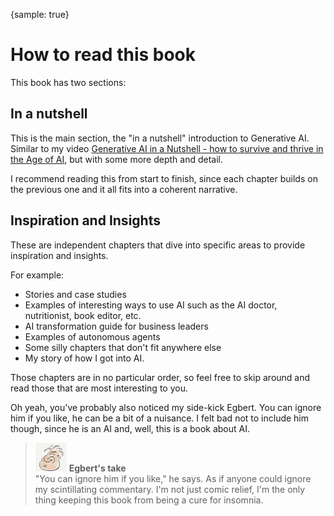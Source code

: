 {sample: true}

# How to read this book

This book has two sections:

## In a nutshell

This is the main section, the "in a nutshell" introduction to Generative AI. Similar to my video [Generative AI in a Nutshell - how to survive and thrive in the Age of AI](https://www.youtube.com/watch?v=2IK3DFHRFfw), but with some more depth and detail.

I recommend reading this from start to finish, since each chapter builds on the previous one and it all fits into a coherent narrative.

## Inspiration and Insights

These are independent chapters that dive into specific areas to provide inspiration and insights.

For example:

- Stories and case studies
- Examples of interesting ways to use AI such as the AI doctor, nutritionist, book editor, etc.
- AI transformation guide for business leaders
- Examples of autonomous agents
- Some silly chapters that don't fit anywhere else
- My story of how I got into AI.

Those chapters are in no particular order, so feel free to skip around and read those that are most interesting to you.

Oh yeah, you've probably also noticed my side-kick Egbert. You can ignore him if you like, he can be a bit of a nuisance. I felt bad not to include him though, since he is an AI and, well, this is a book about AI.

> ![alt text](resources/egbert-small.png) **Egbert's take**\
> "You can ignore him if you like," he says. As if anyone could ignore my scintillating commentary. I'm not just comic relief, I'm the only thing keeping this book from being a cure for insomnia.
